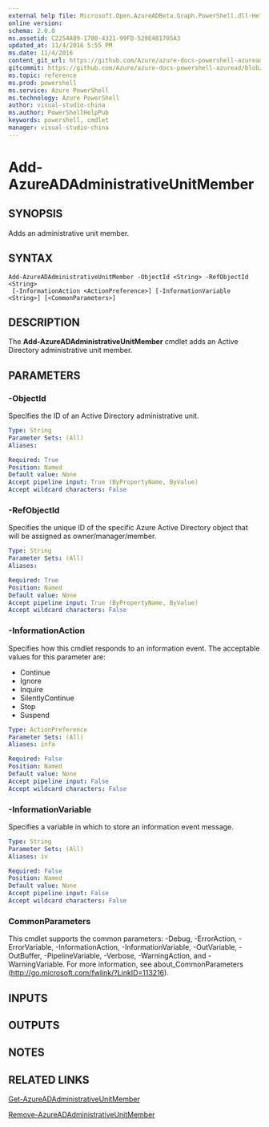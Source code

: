 ```yaml
---
external help file: Microsoft.Open.AzureADBeta.Graph.PowerShell.dll-Help.xml
online version: 
schema: 2.0.0
ms.assetid: C2254A89-1700-4321-99FD-529E481705A3
updated_at: 11/4/2016 5:55 PM
ms.date: 11/4/2016
content_git_url: https://github.com/Azure/azure-docs-powershell-azuread/blob/master/Azure%20AD%20Cmdlets/AzureAD/v2/Add-AzureADAdministrativeUnitMember.md
gitcommit: https://github.com/Azure/azure-docs-powershell-azuread/blob/08a00977be03c01c190c8571d77dd9ceabc2aa48/Azure%20AD%20Cmdlets/AzureAD/v2/Add-AzureADAdministrativeUnitMember.md
ms.topic: reference
ms.prod: powershell
ms.service: Azure PowerShell
ms.technology: Azure PowerShell
author: visual-studio-china
ms.author: PowerShellHelpPub
keywords: powershell, cmdlet
manager: visual-studio-china
---
```


# Add-AzureADAdministrativeUnitMember

## SYNOPSIS
Adds an administrative unit member.

## SYNTAX

```
Add-AzureADAdministrativeUnitMember -ObjectId <String> -RefObjectId <String>
 [-InformationAction <ActionPreference>] [-InformationVariable <String>] [<CommonParameters>]
```

## DESCRIPTION
The **Add-AzureADAdministrativeUnitMember** cmdlet adds an Active Directory administrative unit member.

## PARAMETERS

### -ObjectId
Specifies the ID of an Active Directory administrative unit.
```yaml
Type: String
Parameter Sets: (All)
Aliases: 

Required: True
Position: Named
Default value: None
Accept pipeline input: True (ByPropertyName, ByValue)
Accept wildcard characters: False
```

### -RefObjectId
Specifies the unique ID of the specific Azure Active Directory object that will be assigned as owner/manager/member.
```yaml
Type: String
Parameter Sets: (All)
Aliases: 

Required: True
Position: Named
Default value: None
Accept pipeline input: True (ByPropertyName, ByValue)
Accept wildcard characters: False
```

### -InformationAction
Specifies how this cmdlet responds to an information event.
The acceptable values for this parameter are:
* Continue
* Ignore
* Inquire
* SilentlyContinue
* Stop
* Suspend
```yaml
Type: ActionPreference
Parameter Sets: (All)
Aliases: infa

Required: False
Position: Named
Default value: None
Accept pipeline input: False
Accept wildcard characters: False
```

### -InformationVariable
Specifies a variable in which to store an information event message.
```yaml
Type: String
Parameter Sets: (All)
Aliases: iv

Required: False
Position: Named
Default value: None
Accept pipeline input: False
Accept wildcard characters: False
```

### CommonParameters
This cmdlet supports the common parameters: -Debug, -ErrorAction, -ErrorVariable, -InformationAction, -InformationVariable, -OutVariable, -OutBuffer, -PipelineVariable, -Verbose, -WarningAction, and -WarningVariable. For more information, see about_CommonParameters (http://go.microsoft.com/fwlink/?LinkID=113216).

## INPUTS

## OUTPUTS

## NOTES

## RELATED LINKS
[Get-AzureADAdministrativeUnitMember](xref:AzureAD/v2/Get-AzureADAdministrativeUnitMember.md)

[Remove-AzureADAdministrativeUnitMember](xref:AzureAD/v2/Remove-AzureADAdministrativeUnitMember.md)
